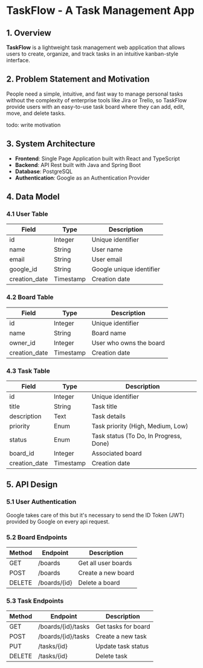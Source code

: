 # TaskFlow - A Task Management App

## 1. Overview

**TaskFlow** is a lightweight task management web application that allows users to create, organize, and track tasks in an intuitive kanban-style interface.

## 2. Problem Statement and Motivation

People need a simple, intuitive, and fast way to manage personal tasks without the complexity of enterprise tools like Jira or Trello, so TaskFlow provide users with an easy-to-use task board where they can add, edit, move, and delete tasks.

todo: write motivation

## 3. System Architecture

- **Frontend**: Single Page Application built with React and TypeScript
- **Backend**: API Rest built with Java and Spring Boot
- **Database**: PostgreSQL
- **Authentication**: Google as an Authentication Provider

## 4. Data Model

### 4.1 User Table

| Field         | Type      | Description              |
| ------------- | --------- | ------------------------ |
| id            | Integer   | Unique identifier        |
| name          | String    | User name                |
| email         | String    | User email               |
| google_id     | String    | Google unique identifier |
| creation_date | Timestamp | Creation date            |

### 4.2 Board Table

| Field         | Type      | Description             |
| ------------- | --------- | ----------------------- |
| id            | Integer   | Unique identifier       |
| name          | String    | Board name              |
| owner_id      | Integer   | User who owns the board |
| creation_date | Timestamp | Creation date           |

### 4.3 Task Table

| Field         | Type      | Description                            |
| ------------- | --------- | -------------------------------------- |
| id            | Integer   | Unique identifier                      |
| title         | String    | Task title                             |
| description   | Text      | Task details                           |
| priority      | Enum      | Task priority (High, Medium, Low)      |
| status        | Enum      | Task status (To Do, In Progress, Done) |
| board_id      | Integer   | Associated board                       |
| creation_date | Timestamp | Creation date                          |

## 5. API Design

### 5.1 User Authentication

Google takes care of this but it's necessary to send the ID Token (JWT) provided by Google on every api request.

### 5.2 Board Endpoints

| Method | Endpoint     | Description         |
| ------ | ------------ | ------------------- |
| GET    | /boards      | Get all user boards |
| POST   | /boards      | Create a new board  |
| DELETE | /boards/{id} | Delete a board      |

### 5.3 Task Endpoints

| Method | Endpoint           | Description         |
| ------ | ------------------ | ------------------- |
| GET    | /boards/{id}/tasks | Get tasks for board |
| POST   | /boards/{id}/tasks | Create a new task   |
| PUT    | /tasks/{id}        | Update task status  |
| DELETE | /tasks/{id}        | Delete task         |

